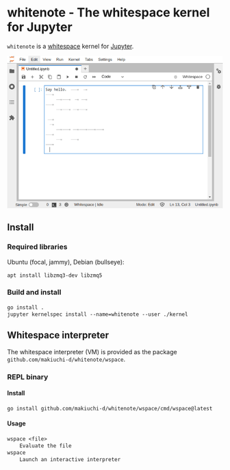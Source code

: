 whitenote - The whitespace kernel for Jupyter
=============================================

`whitenote` is a [whitespace](https://web.archive.org/web/20150523181043/http://compsoc.dur.ac.uk/whitespace/index.php) kernel for [Jupyter](https://jupyter.org/).

![](jupyter.gif)

## Install

### Required libraries

Ubuntu (focal, jammy), Debian (bullseye):
```
apt install libzmq3-dev libzmq5
```

### Build and install

```
go install .
jupyter kernelspec install --name=whitenote --user ./kernel
```

## Whitespace interpreter

The whitespace interpreter (VM) is provided as the package `github.com/makiuchi-d/whitenote/wspace`.

### REPL binary

#### Install

```
go install github.com/makiuchi-d/whitenote/wspace/cmd/wspace@latest
```

#### Usage

```
wspace <file>
    Evaluate the file
wspace
    Launch an interactive interpreter
```
